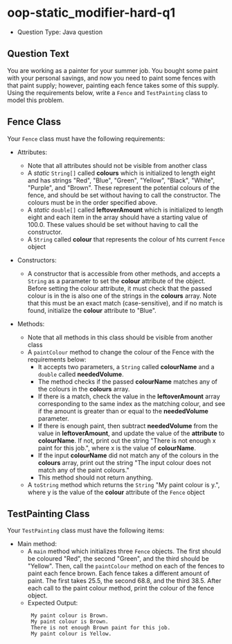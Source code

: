 # oop-static_modifier-hard-q1

- Question Type: Java question

## Question Text

You are working as a painter for your summer job. You bought some paint with your personal savings, and now you need to
paint some fences with that paint supply; however, painting each fence takes some of this supply. Using the requirements
below, write a `Fence` and `TestPainting` class to model this problem.

## Fence Class

Your `Fence` class must have the following requirements:

- Attributes:
    - Note that all attributes should not be visible from another class
    - A _static_ `String[]` called **colours** which is initialized to length eight and has strings "Red", "Blue",
      "Green", "Yellow", "Black", "White", "Purple", and "Brown". These represent the potential colours of the fence,
      and should be set without having to call the constructor. The colours must be in the order specified above.
    - A _static_ `double[]` called **leftoverAmount** which is initialized to length eight and each item in the array
      should have a starting value of 100.0. These values should be set without having to call the constructor.
    - A `String` called **colour** that represents the colour of hts current `Fence` object

- Constructors:
    - A constructor that is accessible from other methods, and accepts a `String` as a parameter to set the **colour**
      attribute of the object. Before setting the colour attribute, it must check that the passed colour is in the is
      also one of the strings in the **colours** array. Note that this must be an exact match (case-sensitive), and if
      no match is found, initialize the **colour** attribute to "Blue".

- Methods:
    - Note that all methods in this class should be visible from another class
    - A `paintColour` method to change the colour of the Fence with the requirements below:
        - It accepts two parameters, a `String` called **colourName** and a `double` called **neededVolume**.
        - The method checks if the passed **colourName** matches any of the colours in the **colours** array.
        - If there is a match, check the value in the **leftoverAmount** array corresponding to the same index as the
          matching colour, and see if the amount is greater than or equal to the **neededVolume** parameter.
        - If there is enough paint, then subtract **neededVolume** from the value in **leftoverAmount**, and update the
          value of the **attribute** to **colourName**. If not, print out the string "There is not enough x paint for
          this job.", where x is the value of **colourName**.
        - If the input **colourName** did not match any of the colours in the **colours** array, print out the string
          "The input colour does not match any of the paint colours."
        - This method should not return anything.
    - A `toString` method which returns the `String` "My paint colour is y.", where y is the value of the **colour**
      attribute of the `Fence` object

## TestPainting Class

Your `TestPainting` class must have the following items:

- Main method:
    - A `main` method which initializes three `Fence` objects. The first should be coloured "Red", the second "Green",
      and the third should be "Yellow". Then, call the `paintColour` method on each of the fences to paint each fence
      brown. Each fence takes a different amount of paint. The first takes 25.5, the second 68.8, and the third 38.5.
      After each call to the paint colour method, print the colour of the fence object.
    - Expected Output:
       ```
        My paint colour is Brown.
        My paint colour is Brown.
        There is not enough Brown paint for this job.
        My paint colour is Yellow.
      ```
